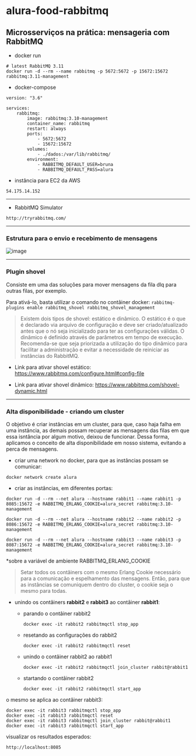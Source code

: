 # alura-food-rabbitmq

## Microsserviços na prática: mensageria com RabbitMQ


* docker run

```
# latest RabbitMQ 3.11
docker run -d --rm --name rabbitmq -p 5672:5672 -p 15672:15672 rabbitmq:3.11-management
```

* docker-compose

```
version: "3.6"

services:
    rabbitmq:
        image: rabbitmq:3.10-management
        container_name: rabbitmq
        restart: always
        ports:
            - 5672:5672
            - 15672:15672
        volumes:
            - ./dados:/var/lib/rabbitmq/
        environment:
            - RABBITMQ_DEFAULT_USER=bruna
            - RABBITMQ_DEFAULT_PASS=alura
```

* instância para EC2 da AWS
 
```
54.175.14.152
```
---

* RabbitMQ Simulator

```
http://tryrabbitmq.com/
```

---

### Estrutura para o envio e recebimento de mensagens

![image](https://user-images.githubusercontent.com/61791877/206879510-52d7e4d0-1039-4362-91bc-6e598df2a04a.png)

---

### Plugin shovel

Consiste em uma das soluções para mover mensagens da fila dlq para outras filas, por exemplo.

Para ativá-lo, basta utilizar o comando no contâiner docker: ``` rabbitmq-plugins enable rabbitmq_shovel rabbitmq_shovel_management ```

>Existem dois tipos de shovel: estático e dinâmico. O estático é o que é declarado via arquivo de configuração e deve ser criado/atualizado antes que o nó seja inicializado para ter as configurações válidas. O dinâmico é definido através de parâmetros em tempo de execução. Recomenda-se que seja priorizada a utilização do tipo dinâmico para facilitar a administração e evitar a necessidade de reiniciar as instâncias do RabbitMQ.

- Link para ativar shovel estático: https://www.rabbitmq.com/configure.html#config-file

- Link para ativar shovel dinâmico: https://www.rabbitmq.com/shovel-dynamic.html

---

### Alta disponibilidade - criando um cluster

O objetivo é criar instâncias em um cluster, para que, caso haja falha em uma instância, as demais possam recuperar as mensagens das filas em que essa isntância por algum motivo, deixou de funcionar. Dessa forma, aplicamos o conceito de alta disponibilidade em nosso sistema, evitando a perca de mensagens.

- criar uma network no docker, para que as instâncias possam se comunicar:

```
docker network create alura
```

- criar as instâncias, em diferentes portas:

```
docker run -d --rm --net alura --hostname rabbit1 --name rabbit1 -p 8085:15672 -e RABBITMQ_ERLANG_COOKIE=alura_secret rabbitmq:3.10-management
```

```
docker run -d --rm --net alura --hostname rabbit2 --name rabbit2 -p 8086:15672 -e RABBITMQ_ERLANG_COOKIE=alura_secret rabbitmq:3.10-management
```

```
docker run -d --rm --net alura --hostname rabbit3 --name rabbit3 -p 8087:15672 -e RABBITMQ_ERLANG_COOKIE=alura_secret rabbitmq:3.10-management
```

*sobre a variável de ambiente RABBITMQ_ERLANG_COOKIE

>Setar todos os contâiners com o mesmo Erlang Cookie necessário para a comunicação e espelhamento das mensagens. Então, para que as instâncias se comuniquem dentro do cluster, o cookie seja o mesmo para todas.

- unindo os contâiners **rabbit2** e **rabbit3** ao contâiner **rabbit1**:

    - parando o contâiner rabbit2
        ```
        docker exec -it rabbit2 rabbitmqctl stop_app
        ```
        
    - resetando as configurações do rabbit2
        ```
        docker exec -it rabbit2 rabbitmqctl reset
        ```

    - unindo o contâiner rabbit2 ao rabbit1
        ```
        docker exec -it rabbit2 rabbitmqctl join_cluster rabbit@rabbit1
        ```
        
    - startando o contâiner rabbit2
        ```
        docker exec -it rabbit2 rabbitmqctl start_app
        ```
o mesmo se aplica ao contâiner rabbit3:

```
docker exec -it rabbit3 rabbitmqctl stop_app
docker exec -it rabbit3 rabbitmqctl reset
docker exec -it rabbit3 rabbitmqctl join_cluster rabbit@rabbit1
docker exec -it rabbit3 rabbitmqctl start_app
```

visualizar os resultados esperados:

```
http://localhost:8085
```


